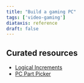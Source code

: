 ```yaml
---
title: "Build a gaming PC"
tags: ['video-gaming']
diataxis: reference
draft: false
---
```


## Curated resources

* [Logical Increments](https://www.logicalincrements.com/)
* [PC Part Picker](https://pcpartpicker.com/list/)
